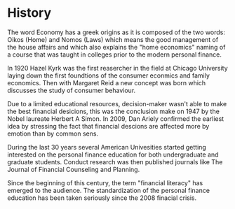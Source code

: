 # History
The word Economy has a greek origins as it is composed of the two words: Oikos (Home) and Nomos (Laws) which means the good management of the house affairs and which also explains the "home economics" naming of a course that was taught in colleges prior to the modern personal finance.

In 1920 Hazel Kyrk was the first reasercher in the field at Chicago University laying down the first foundtions of the consumer econmics and family economics. Then with Margaret Reid a new concept was born which discusses the study of consumer behaviour.

Due to a limited educational resources, decision-maker wasn't able to make the best financial desicions, this was the conclusion make on 1947 by the Nobel laureate Herbert A Simon. In 2009, Dan Ariely confirmed the earliest idea by stressing the fact that financial descions are affected more by emotion than by common sens.

During the last 30 years several American Univesities started getting interested on the personal finance education for both undergraduate and graduate students. Conduct research was then published journals like The Journal of Financial Counseling and Planning. 

Since the beginning of this century, the term "financial literacy" has emerged to the audience. The standardization of the personal finance education has been taken seriously since the 2008 finacial crisis.

